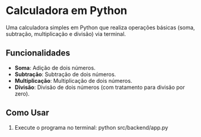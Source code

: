 # Calculadora em Python

Uma calculadora simples em Python que realiza operações básicas (soma, subtração, multiplicação e divisão) via terminal.

## Funcionalidades

- **Soma**: Adição de dois números.
- **Subtração**: Subtração de dois números.
- **Multiplicação**: Multiplicação de dois números.
- **Divisão**: Divisão de dois números (com tratamento para divisão por zero).

## Como Usar

1. Execute o programa no terminal:
   python src/backend/app.py
